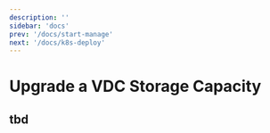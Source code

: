 ```yaml
---
description: ''
sidebar: 'docs'
prev: '/docs/start-manage'
next: '/docs/k8s-deploy'
---
```


# Upgrade a VDC Storage Capacity

## tbd